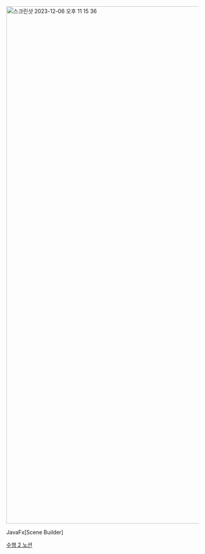 
<img width="1352" alt="스크린샷 2023-12-06 오후 11 15 36" src="https://github.com/whywwhy/Java-basic/assets/120763503/59a148f3-9e14-4a9c-9377-55b9b5fcdb05">

JavaFx[Scene Builder]

[수행 2 노션](https://kcd1.notion.site/2-782dd722bfe24835af8d63db4400b85a)
